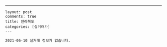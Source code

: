 ---
    layout: post
    comments: true
    title: 전라북도
    categories: [실거래가]
    ---

    2021-06-10 실거래 정보가 없습니다.

    